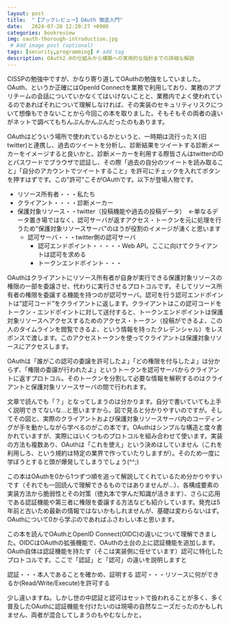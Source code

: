```yaml
---
layout: post
title:  "【ブックレビュー】OAuth 徹底入門"
date:   2024-07-28 12:20:27 +0900
categories: bookreview
img: oauth-thorough-introduction.jpg
 # Add image post (optional)
tags: [security,programming] # add tag
description: OAuth2.0の仕組みから構築への実用的な指針までの詳細な解説
---
```

CISSPの勉強中ですが、かなり寄り道してOAuthの勉強をしていました。
OAuth、というか正確にはOpenId Connectを業務で利用しており、業務のアプリチームの会話についていかなくてはいけないことと、業務内でよく使われているのであればそれについて理解しなければ、その実装のセキュリティリスクについて想像もできないことから今回この本を取りました。そもそもその両者の違いがネットで調べてもちんぷんかんぷんだったのもあります。

OAuthはどういう場所で使われているかというと、一時期は流行ったＸ(旧twitter)と連携し、過去のツイートを分析し、診断結果をツイートする診断メーカーをイメージすると良いかと。診断メーカーを利用する際皆さんはtwitterのIDとパスワードでブラウザで認証し、その際「過去の自分のツイートを読み取ること」「自分のアカウントでツイートすること」を許可にチェックを入れてボタンを押すはずです。この"許可"こそがOAuthです。以下が登場人物です。

- リソース所有者・・・私たち
- クライアント・・・・診断メーカー
- 保護対象リソース・・twitter（投稿機能や過去の投稿データ）　←単なるデータ置き場ではなく、認可サーバが返すアクセス・トークンを元に処理を行うため"保護対象リソースサーバ"のほうが役割のイメージが湧くと思います
    - 認可サーバ・・・twitter側の認可サーバ
        - 認可エンドポイント・・・・・Web API。ここに向けてクライアントは認可を求める
        - トークンエンドポイント・・・

OAuthはクライアントにリソース所有者が自身が実行できる保護対象リソースの権限の一部を委譲させ、代わりに実行させるプロトコルです。そしてリソース所有者の権限を委譲する機能を持つのが認可サーバ。認可を行う認可エンドポイントは”認可コード”をクライアントに返します。クライアントはこの認可コードをトークン・エンドポイントに対して送付すると、トークンエンドポイントは保護対象リソースへアクセスするためのアクセス・トークン（投稿ができるよ、この人のタイムラインを閲覧できるよ、という情報を持ったクレデンシャル）をレスポンスで渡します。このアクセストークンを使ってクライアントは保護対象リソースにアクセスします。

OAuthは「誰がこの認可の委譲を許可したよ」「どの権限を付与したよ」は分からず、「権限の委譲が行われたよ」というトークンを認可サーバからクライアントに返すプロトコル。そのトークンを分割して必要な情報を解釈するのはクライアントと保護対象リソースサーバの間で行われます。

文章で読んでも「？」となってしまうのは分かります。自分で書いていても上手く説明できてないな…と思いますから。図で見ると分かりやすいのですが。そしてその図と、実際のクライアントおよび保護対象リソースサーバ内のコーディングが手を動かしながら学べるのがこの本です。OAuthはシンプルな構造と度々書かれていますが、実際にはいくつものプロトコルを組み合わせて使います。実装の方法も複数あり、OAuthは「これを使え」という決めはしていません（これを利用しろ、という規約は特定の業界で作っていたりしますが）。そのため一度に学ぼうとすると頭が爆発してしまうでしょう(^^;)

この本はOAuthを0から1つずつ順を追って解説してくれているため分かりやすいです（それでも一回読んで理解できるものではありませんが…）、各構成要素の実装方法から脆弱性とその対策（徳丸本で学んだ知識が活きます）、さらに応用である認証機能や第三者に権限を委譲する方法なども紹介しています。発売は5年前と古いため最新の情報ではないかもしれませんが、基礎は変わらないはず。OAuthについて0から学ぶのであればふさわしい本と思います。

この本を読んでOAuthとOpenID Connect(OIDC)の違いについて理解できました。OIDCはOAuthの拡張機能で、OAuthの土台の上に認証機能を追加します。OAuth自体は認証機能を持たず（そこは実装側に任せています）認可に特化したプロトコルです。ここで「認証」と「認可」の違いを説明しますと

認証・・・本人であることを確かめ、証明する
認可・・・リソースに何ができるか(Read/Write/Execute)を許可する

少し違いますね。しかし世の中認証と認可はセットで扱われることが多く、多く普及したOAuthに認証機能を付けたいのは現場の自然なニーズだったのかもしれません、両者が混合してしまうのもやむなしかと。